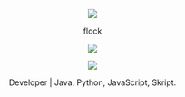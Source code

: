 <p align="center">  
<img src="https://cdn.discordapp.com/attachments/934199186704969868/936787042036232192/6689dc331be27e66349ce9a4d15ddff3.gif">
</p>
<p align="center">
    flock
<p align="center">  
<img src="https://komarev.com/ghpvc/?username=r-venege&color=grey">
</p>
    <p align="center">
  <img src="https://discord.c99.nl/widget/theme-4/939665893124878337.png"/>
</p>
<p align="center">
Developer | Java, Python, JavaScript, Skript.
<p align="center">
